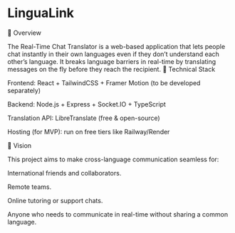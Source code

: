 # LinguaLink

📖 Overview

The Real-Time Chat Translator is a web-based application that lets people chat instantly in their own languages even if they don’t understand each other’s language.
It breaks language barriers in real-time by translating messages on the fly before they reach the recipient.
🔧 Technical Stack

Frontend: React + TailwindCSS + Framer Motion (to be developed separately)

Backend: Node.js + Express + Socket.IO + TypeScript

Translation API: LibreTranslate (free & open-source)

Hosting (for MVP): run on free tiers like Railway/Render

🌟 Vision

This project aims to make cross-language communication seamless for:

International friends and collaborators.

Remote teams.

Online tutoring or support chats.

Anyone who needs to communicate in real-time without sharing a common language.
